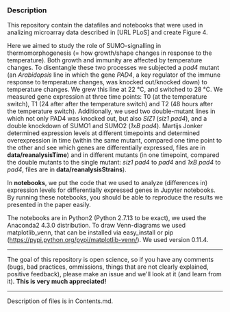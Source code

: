 ### Description

This repository contain the datafiles and notebooks that were used in analizing microarray data described in [URL PLoS] and create Figure 4.

Here we aimed to study the role of SUMO-signalling in thermomorphogenesis (= how growth/shape changes in response to the temperature). Both growth and immunity are affected by temperature changes. To disentangle these two processes we subjected a _pad4_ mutant (an _Arabidopsis_ line in which the gene _PAD4_, a key regulator of the immune response to temperature changes, was knocked out/knocked down) to temperature changes. We grew this line at 22 °C, and switched to 28 °C. We measured gene expression at three time points: T0 (at the temperature switch), T1 (24 after after the temperature switch) and T2 (48 hours after the temperature switch). Additionally, we used two double-mutant lines in which not only PAD4 was knocked out, but also _SIZ1_ (_siz1 pad4_), and a double knockdown of SUMO1 and SUMO2 (_1xB pad4_). Martijs Jonker determined expression levels at different timepoints and determined overexpression in time (within the same mutant, compared one time point to the other and see which genes are differentially expressed, files are in **data/reanalysisTime**) and in different mutants (in one timepoint, compared the double mutants to the single mutant: _siz1 pad4_ to _pad4_ and _1xB pad4_ to _pad4_, files are in **data/reanalysisStrains**).

In **notebooks**, we put the code that we used to analyze (differences in) expression levels for differentially expressed genes in Jupyter notebooks. By running these notebooks, you should be able to reproduce the results we presented in the paper easily.

The notebooks are in Python2 (Python 2.7.13 to be exact), we used the Anaconda2 4.3.0 distribution. To draw Venn-diagrams we used matplotlib_venn, that can be installed via easy_install or pip (https://pypi.python.org/pypi/matplotlib-venn/). We used version 0.11.4.

___
The goal of this repository is open science, so if you have any comments (bugs, bad practices, ommissions, things that are not clearly explained, positive feedback), please make an issue and we'll look at it (and learn from it). **This is very much appreciated!**
___


Description of files is in Contents.md.

